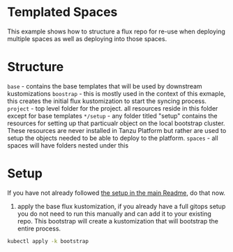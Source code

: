 # Templated Spaces

This example shows how to structure a flux repo for re-use when deploying multiple spaces as well as deploying into those spaces. 


# Structure

`base` - contains the base templates that will be used by downstream kustomizations
`boostrap` - this is mostly used in the context of this exmaple, this creates the initial flux kustomization to start the syncing process.
`project` - top level folder for the project. all resources reside in this folder except for base templates
`*/setup` -  any folder titled "setup" contains the resources for setting up that particualr object on the local bootstrap cluster. These resources are never installed in Tanzu Platform but rather are used to setup the objects needed to be able to deploy to the platform.
`spaces` - all spaces will have folders nested under this

# Setup

If you have not already followed [the setup in the main Readme](../README.md#setup), do that now.


1. apply the base flux kustomization, if you already have a full gitops setup you do not need to run this manually and can add it to your existing repo. This bootstrap will create a kustomization that will bootstrap the entire process. 

```bash
kubectl apply -k bootstrap
```
